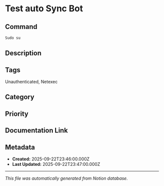 # Test auto Sync Bot

## Command
```bash
Sudo su
```

## Description


## Tags
Unauthenticated, Netexec

## Category


## Priority


## Documentation Link


## Metadata
- **Created:** 2025-09-22T23:46:00.000Z
- **Last Updated:** 2025-09-22T23:47:00.000Z

---
*This file was automatically generated from Notion database.*